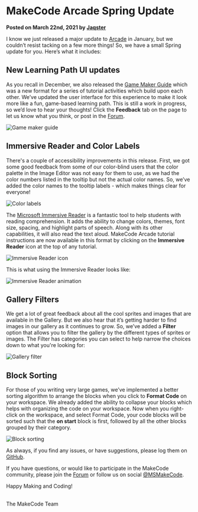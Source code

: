 # MakeCode Arcade Spring Update

**Posted on March 22nd, 2021 by [Jaqster](https://github.com/jaqster)**

I know we just released a major update to [Arcade](/blog/arcade/update-jan-2021) in January, but we couldn’t resist tacking on a few more things! So, we have a small Spring update for you. Here’s what it includes:

## New Learning Path UI updates

As you recall in December, we also released the [Game Maker Guide](https://arcade.makecode.com/--skillmap) which was a new format for a series of tutorial activities which build upon each other. We’ve updated the user interface for this experience to make it look more like a fun, game-based learning path. This is still a work in progress, so we’d love to hear your thoughts! Click the **Feedback** tab on the page to let us know what you think, or post in the [Forum](https://forum.makecode.com).

![Game maker guide](/static/blog/arcade/update-spring-2021/game-maker-guide.png)

## Immersive Reader and Color Labels

There's a couple of accessibility improvements in this release. First, we got some good feedback from some of our color-blind users that the color palette in the Image Editor was not easy for them to use, as we had the color numbers listed in the tooltip but not the actual color names. So, we’ve added the color names to the tooltip labels - which makes things clear for everyone!

![Color labels](/static/blog/arcade/update-spring-2021/color-labels.png)

The [Microsoft Immersive Reader](https://education.microsoft.com/en-us/resource/9b010288) is a fantastic tool to help students with reading comprehension. It adds the ability to change colors, themes, font size, spacing, and highlight parts of speech. Along with its other capabilities, it will also read the text aloud. MakeCode Arcade tutorial instructions are now available in this format by clicking on the **Immersive Reader** icon at the top of any tutorial.

![Immersive Reader icon](/static/blog/arcade/update-spring-2021/im-icon.png)

This is what using the Immersive Reader looks like:

![Immersive Reader animation](/static/blog/arcade/update-spring-2021/immersive-reader.gif)

## Gallery Filters

We get a lot of great feedback about all the cool sprites and images that are available in the Gallery. But we also hear that it’s getting harder to find images in our gallery as it continues to grow. So, we’ve added a **Filter** option that allows you to filter the gallery by the different types of sprites or images. The Filter has categories you can select to help narrow the choices down to what you're looking for:

![Gallery filter](/static/blog/arcade/update-spring-2021/gallery-filter.png)

## Block Sorting

For those of you writing very large games, we’ve implemented a better sorting algorithm to arrange the blocks when you click to **Format Code** on your workspace. We already added the ability to collapse your blocks which helps with organizing the code on your workspace. Now when you right-click on the workspace, and select Format Code, your code blocks will be sorted such that the **on start** block is first, followed by all the other blocks grouped by their category.

![Block sorting](/static/blog/arcade/update-spring-2021/block-sorting.png)

As always, if you find any issues, or have suggestions, please log them on [GitHub](https://github.com/microsoft/pxt-arcade/issues).

If you have questions, or would like to participate in the MakeCode community, please join the [Forum](https://forum.makecode.com) or follow us on social [@MSMakeCode](https://twitter.com/MSMakeCode).

Happy Making and Coding!

<br/>
The MakeCode Team